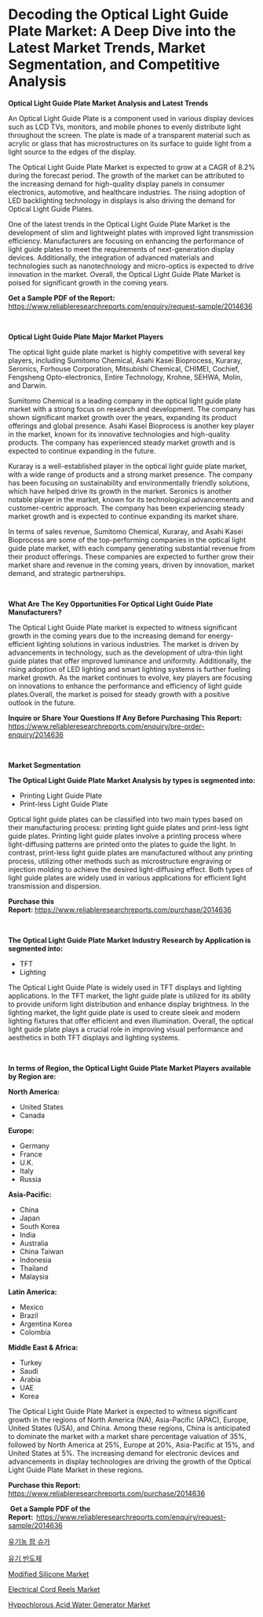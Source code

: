 <p><h1>Decoding the Optical Light Guide Plate Market: A Deep Dive into the Latest Market Trends, Market Segmentation, and Competitive Analysis</h1></p><p><strong>Optical Light Guide Plate Market Analysis and Latest Trends</strong></p>
<p><p>An Optical Light Guide Plate is a component used in various display devices such as LCD TVs, monitors, and mobile phones to evenly distribute light throughout the screen. The plate is made of a transparent material such as acrylic or glass that has microstructures on its surface to guide light from a light source to the edges of the display.</p><p>The Optical Light Guide Plate Market is expected to grow at a CAGR of 8.2% during the forecast period. The growth of the market can be attributed to the increasing demand for high-quality display panels in consumer electronics, automotive, and healthcare industries. The rising adoption of LED backlighting technology in displays is also driving the demand for Optical Light Guide Plates.</p><p>One of the latest trends in the Optical Light Guide Plate Market is the development of slim and lightweight plates with improved light transmission efficiency. Manufacturers are focusing on enhancing the performance of light guide plates to meet the requirements of next-generation display devices. Additionally, the integration of advanced materials and technologies such as nanotechnology and micro-optics is expected to drive innovation in the market. Overall, the Optical Light Guide Plate Market is poised for significant growth in the coming years.</p></p>
<p><strong>Get a Sample PDF of the Report:&nbsp;</strong> <a href="https://www.reliableresearchreports.com/enquiry/request-sample/2014636">https://www.reliableresearchreports.com/enquiry/request-sample/2014636</a></p>
<p>&nbsp;</p>
<p><strong>Optical Light Guide Plate Major Market Players</strong></p>
<p><p>The optical light guide plate market is highly competitive with several key players, including Sumitomo Chemical, Asahi Kasei Bioprocess, Kuraray, Seronics, Forhouse Corporation, Mitsubishi Chemical, CHIMEI, Cochief, Fengsheng Opto-electronics, Entire Technology, Krohne, SEHWA, Molin, and Darwin. </p><p>Sumitomo Chemical is a leading company in the optical light guide plate market with a strong focus on research and development. The company has shown significant market growth over the years, expanding its product offerings and global presence. Asahi Kasei Bioprocess is another key player in the market, known for its innovative technologies and high-quality products. The company has experienced steady market growth and is expected to continue expanding in the future.</p><p>Kuraray is a well-established player in the optical light guide plate market, with a wide range of products and a strong market presence. The company has been focusing on sustainability and environmentally friendly solutions, which have helped drive its growth in the market. Seronics is another notable player in the market, known for its technological advancements and customer-centric approach. The company has been experiencing steady market growth and is expected to continue expanding its market share.</p><p>In terms of sales revenue, Sumitomo Chemical, Kuraray, and Asahi Kasei Bioprocess are some of the top-performing companies in the optical light guide plate market, with each company generating substantial revenue from their product offerings. These companies are expected to further grow their market share and revenue in the coming years, driven by innovation, market demand, and strategic partnerships.</p></p>
<p>&nbsp;</p>
<p><strong>What Are The Key Opportunities For Optical Light Guide Plate Manufacturers?</strong></p>
<p><p>The Optical Light Guide Plate market is expected to witness significant growth in the coming years due to the increasing demand for energy-efficient lighting solutions in various industries. The market is driven by advancements in technology, such as the development of ultra-thin light guide plates that offer improved luminance and uniformity. Additionally, the rising adoption of LED lighting and smart lighting systems is further fueling market growth. As the market continues to evolve, key players are focusing on innovations to enhance the performance and efficiency of light guide plates.Overall, the market is poised for steady growth with a positive outlook in the future.</p></p>
<p><strong>Inquire or Share Your Questions If Any Before Purchasing This Report:</strong> <a href="https://www.reliableresearchreports.com/enquiry/pre-order-enquiry/2014636">https://www.reliableresearchreports.com/enquiry/pre-order-enquiry/2014636</a></p>
<p>&nbsp;</p>
<p><strong>Market Segmentation</strong></p>
<p><strong>The Optical Light Guide Plate Market Analysis by types is segmented into:</strong></p>
<p><ul><li>Printing Light Guide Plate</li><li>Print-less Light Guide Plate</li></ul></p>
<p><p>Optical light guide plates can be classified into two main types based on their manufacturing process: printing light guide plates and print-less light guide plates. Printing light guide plates involve a printing process where light-diffusing patterns are printed onto the plates to guide the light. In contrast, print-less light guide plates are manufactured without any printing process, utilizing other methods such as microstructure engraving or injection molding to achieve the desired light-diffusing effect. Both types of light guide plates are widely used in various applications for efficient light transmission and dispersion.</p></p>
<p><strong>Purchase this Report:&nbsp;</strong><a href="https://www.reliableresearchreports.com/purchase/2014636">https://www.reliableresearchreports.com/purchase/2014636</a></p>
<p>&nbsp;</p>
<p><strong>The Optical Light Guide Plate Market Industry Research by Application is segmented into:</strong></p>
<p><ul><li>TFT</li><li>Lighting</li></ul></p>
<p><p>The Optical Light Guide Plate is widely used in TFT displays and lighting applications. In the TFT market, the light guide plate is utilized for its ability to provide uniform light distribution and enhance display brightness. In the lighting market, the light guide plate is used to create sleek and modern lighting fixtures that offer efficient and even illumination. Overall, the optical light guide plate plays a crucial role in improving visual performance and aesthetics in both TFT displays and lighting systems.</p></p>
<p>&nbsp;</p>
<p><strong>In terms of Region, the Optical Light Guide Plate Market Players available by Region are:</strong></p>
<p>
    <p> <strong> North America: </strong>
        <ul>
            <li>United States</li>
            <li>Canada</li>
        </ul>
        </p> 
    <p> <strong> Europe: </strong>
        <ul>
            <li>Germany</li>
            <li>France</li>
            <li>U.K.</li>
            <li>Italy</li>
            <li>Russia</li>
        </ul>
        </p> 
    <p> <strong> Asia-Pacific: </strong>
        <ul>
            <li>China</li>
            <li>Japan</li>
            <li>South Korea</li>
            <li>India</li>
            <li>Australia</li>
            <li>China Taiwan</li>
            <li>Indonesia</li>
            <li>Thailand</li>
            <li>Malaysia</li>
        </ul>
        </p> 
    <p> <strong> Latin America: </strong>
        <ul>
            <li>Mexico</li>
            <li>Brazil</li>
            <li>Argentina Korea</li>
            <li>Colombia</li>
        </ul>
        </p> 
    <p> <strong> Middle East & Africa: </strong>
        <ul>
            <li>Turkey</li>
            <li>Saudi</li>
            <li>Arabia</li>
            <li>UAE</li>
            <li>Korea</li>
        </ul>
    </p>
    </p>
<p><p>The Optical Light Guide Plate Market is expected to witness significant growth in the regions of North America (NA), Asia-Pacific (APAC), Europe, United States (USA), and China. Among these regions, China is anticipated to dominate the market with a market share percentage valuation of 35%, followed by North America at 25%, Europe at 20%, Asia-Pacific at 15%, and United States at 5%. The increasing demand for electronic devices and advancements in display technologies are driving the growth of the Optical Light Guide Plate Market in these regions.</p></p>
<p><strong>Purchase this Report: </strong><a href="https://www.reliableresearchreports.com/purchase/2014636">https://www.reliableresearchreports.com/purchase/2014636</a></p>
<p>&nbsp;<strong>Get a Sample PDF of the Report:&nbsp;&nbsp;</strong><a href="https://www.reliableresearchreports.com/enquiry/request-sample/2014636">https://www.reliableresearchreports.com/enquiry/request-sample/2014636</a></p>
<p><strong></strong></p>
<p><p><a href="https://medium.com/@bunxhcci35271755/%EC%9C%A0%EA%B8%B0%EB%86%8D-%ED%8C%9C-%EC%84%A4%ED%83%95-%EC%8B%9C%EC%9E%A5%EC%9D%80-%EC%8B%9C%EC%9E%A5-%EC%A0%90%EC%9C%A0%EC%9C%A8-%EC%8B%9C%EC%9E%A5-%ED%8A%B8%EB%A0%8C%EB%93%9C-%EB%B0%8F-%EC%8B%9C%EC%9E%A5-%EC%84%B1%EC%9E%A5%EC%97%90-%EB%8C%80%ED%95%9C-%EC%A0%95%EB%B3%B4%EB%A5%BC-%EC%A0%9C%EA%B3%B5%ED%95%A9%EB%8B%88%EB%8B%A4-3d9e65625b06">유기농 팜 슈가</a></p><p><a href="https://medium.com/@bunxhcci35271755/%EC%9C%A0%EA%B8%B0-%EB%B0%98%EB%8F%84%EC%B2%B4-%EC%8B%9C%EC%9E%A5-%EA%B7%9C%EB%AA%A8%EB%8A%94-%EA%B8%80%EB%A1%9C%EB%B2%8C-%EC%82%B0%EC%97%85%EC%97%90%EC%84%9C-%EC%B5%9C%EC%83%81%EC%9D%98-%EB%A7%88%EC%BC%80%ED%8C%85-%EC%B1%84%EB%84%90%EC%9D%84-%EB%B3%B4%EC%97%AC%EC%A4%8D%EB%8B%88%EB%8B%A4-728a3cf7ccec">유기 반도체</a></p><p><a href="https://view.publitas.com/reportprime-1/modified-silicone-market-provides-a-comprehensive-analysis-including-a-macro-overview-of-the-market-as-well-as-micro-details-such-as-market-size-and-competitive-landscape/">Modified Silicone Market</a></p><p><a href="https://chivalrous-flock-a86.notion.site/Electrical-Cord-Reels-Market-Research-Report-The-Key-To-Successful-Business-Strategy-Forecasted-for-2af567e0d5034511a672225b77daa59f">Electrical Cord Reels Market</a></p><p><a href="https://angry-finch-aaf.notion.site/Hypochlorous-Acid-Water-Generator-Market-Size-Market-Trends-and-Growth-Outlook-forecasted-for-peri-243b50e177c24230addedb085beb2d97">Hypochlorous Acid Water Generator Market</a></p></p>